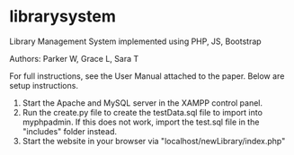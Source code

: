 # librarysystem
Library Management System implemented using PHP, JS, Bootstrap

Authors: Parker W, Grace L, Sara T

For full instructions, see the User Manual attached to the paper. Below are setup instructions.

1) Start the Apache and MySQL server in the XAMPP control panel.
2) Run the create.py file to create the testData.sql file to import into myphpadmin.
If this does not work, import the test.sql file in the "includes" folder instead.
3) Start the website in your browser via "localhost/newLibrary/index.php"
